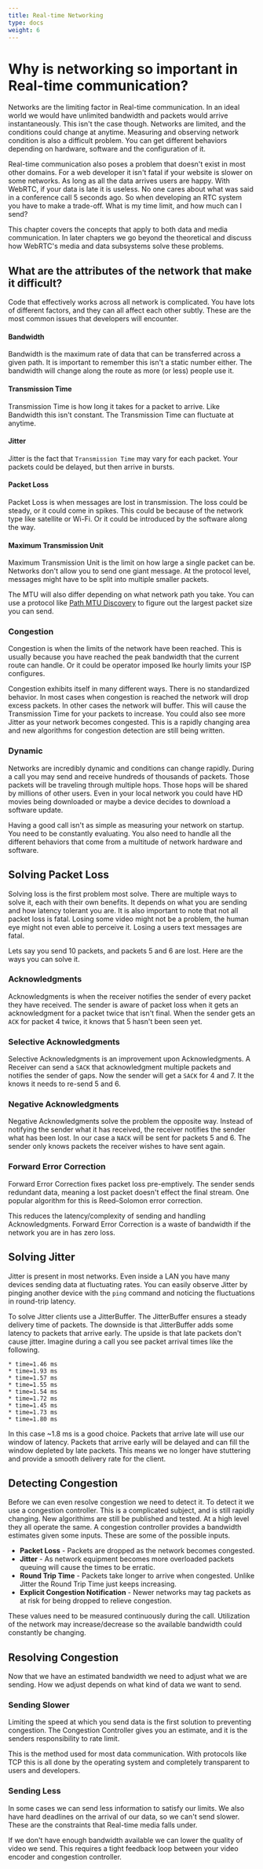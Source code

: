 ```yaml
---
title: Real-time Networking
type: docs
weight: 6
---
```


# Why is networking so important in Real-time communication?
Networks are the limiting factor in Real-time communication. In an ideal world we would have unlimited bandwidth
and packets would arrive instantaneously. This isn't the case though. Networks are limited, and the conditions
could change at anytime. Measuring and observing network condition is also a difficult problem. You can get different behaviors
depending on hardware, software and the configuration of it.

Real-time communication also poses a problem that doesn't exist in most other domains. For a web developer it isn't fatal
if your website is slower on some networks. As long as all the data arrives users are happy. With WebRTC, if your data is
late it is useless. No one cares about what was said in a conference call 5 seconds ago.  So when developing an RTC system
you have to make a trade-off. What is my time limit, and how much can I send?

This chapter covers the concepts that apply to both data and media communication. In later chapters we go beyond
the theoretical and discuss how WebRTC's media and data subsystems solve these problems.

## What are the attributes of the network that make it difficult?
Code that effectively works across all network is complicated. You have lots of different factors, and they
can all affect each other subtly. These are the most common issues that developers will encounter.

#### Bandwidth
Bandwidth is the maximum rate of data that can be transferred across a given path. It is important to remember
this isn't a static number either. The bandwidth will change along the route as more (or less) people use it.

#### Transmission Time
Transmission Time is how long it takes for a packet to arrive. Like Bandwidth this isn't constant.
The Transmission Time can fluctuate at anytime.

#### Jitter
Jitter is the fact that `Transmission Time` may vary for each packet. Your packets could be delayed, but then
arrive in bursts.

#### Packet Loss
Packet Loss is when messages are lost in transmission. The loss could be steady, or it could come in spikes.
This could be because of the network type like satellite or Wi-Fi. Or it could be introduced by the software
along the way.

#### Maximum Transmission Unit
Maximum Transmission Unit is the limit on how large a single packet can be. Networks don't allow you to send
one giant message. At the protocol level, messages might have to be split into multiple smaller packets.

The MTU will also differ depending on what network path you take. You can
use a protocol like [Path MTU Discovery](https://tools.ietf.org/html/rfc1191) to figure out the largest packet size you can send.

### Congestion
Congestion is when the limits of the network have been reached. This is usually because you have reached the peak
bandwidth that the current route can handle. Or it could be operator imposed lke hourly limits your ISP configures.

Congestion exhibits itself in many different ways. There is no standardized behavior. In most cases when congestion is
reached the network will drop excess packets. In other cases the network will buffer. This will cause the Transmission Time
for your packets to increase. You could also see more Jitter as your network becomes congested. This is a rapidly changing area
and new algorithms for congestion detection are still being written.

### Dynamic
Networks are incredibly dynamic and conditions can change rapidly. During a call you may send and receive hundreds of thousands of packets.
Those packets will be traveling through multiple hops. Those hops will be shared by millions of other users. Even in your local network you could have
HD movies being downloaded or maybe a device decides to download a software update.

Having a good call isn't as simple as measuring your network on startup. You need to be constantly evaluating. You also need to handle all the different
behaviors that come from a multitude of network hardware and software.

## Solving Packet Loss
Solving loss is the first problem most solve. There are multiple ways to solve it, each with their own benefits. It depends on what you are sending and how
latency tolerant you are. It is also important to note that not all packet loss is fatal. Losing some video might not be a problem, the human eye might not
even able to perceive it. Losing a users text messages are fatal.

Lets say you send 10 packets, and packets 5 and 6 are lost. Here are the ways you can solve it.

### Acknowledgments
Acknowledgments is when the receiver notifies the sender of every packet they have received. The sender is aware of packet loss when it gets an acknowledgment
for a packet twice that isn't final. When the sender gets an `ACK` for packet 4 twice, it knows that 5 hasn't been seen yet.

### Selective Acknowledgments
Selective Acknowledgments is an improvement upon Acknowledgments. A Receiver can send a `SACK` that acknowledgment multiple packets and notifies the sender of gaps.
Now the sender will get a `SACK` for 4 and 7. It the knows it needs to re-send 5 and 6.

### Negative Acknowledgments
Negative Acknowledgments solve the problem the opposite way. Instead of notifying the sender what it has received, the receiver notifies the sender what has been lost. In our case a `NACK`
will be sent for packets 5 and 6. The sender only knows packets the receiver wishes to have sent again.

### Forward Error Correction
Forward Error Correction fixes packet loss pre-emptively. The sender sends redundant data, meaning a lost packet doesn't effect the final stream. One popular algorithm for
this is Reed–Solomon error correction.

This reduces the latency/complexity of sending and handling Acknowledgments. Forward Error Correction is a waste of bandwidth if the network you are in has zero loss.

## Solving Jitter
Jitter is present in most networks. Even inside a LAN you have many devices sending data at fluctuating rates. You can easily observe Jitter by pinging another device with the `ping` command and noticing the fluctuations in round-trip latency.

To solve Jitter clients use a JitterBuffer. The JitterBuffer ensures a steady delivery time of packets. The downside is that JitterBuffer adds some latency to packets that arrive early.
The upside is that late packets don't cause jitter.  Imagine during a call you see packet arrival times like the following.

```
* time=1.46 ms
* time=1.93 ms
* time=1.57 ms
* time=1.55 ms
* time=1.54 ms
* time=1.72 ms
* time=1.45 ms
* time=1.73 ms
* time=1.80 ms
```

In this case ~1.8 ms is a good choice. Packets that arrive late will use our window of latency. Packets that arrive early will be delayed and can
fill the window depleted by late packets. This means we no longer have stuttering and provide a smooth delivery rate for the client.

## Detecting Congestion
Before we can even resolve congestion we need to detect it. To detect it we use a congestion controller. This is a complicated subject, and is still rapidly changing.
New algorithims are still be published and tested. At a high level they all operate the same. A congestion controller provides a bandwidth estimates given some inputs.
These are some of the possible inputs.

* **Packet Loss** - Packets are dropped as the network becomes congested.
* **Jitter** - As network equipment becomes more overloaded packets queuing will cause the times to be erratic.
* **Round Trip Time** - Packets take longer to arrive when congested. Unlike Jitter the Round Trip Time just keeps increasing.
* **Explicit Congestion Notification** - Newer networks may tag packets as at risk for being dropped to relieve congestion.

These values need to be measured continuously during the call. Utilization of the network may increase/decrease so the available bandwidth could constantly be changing.

## Resolving Congestion
Now that we have an estimated bandwidth we need to adjust what we are sending. How we adjust depends on what kind of data we want to send.

### Sending Slower
Limiting the speed at which you send data is the first solution to preventing congestion. The Congestion Controller gives you an estimate, and it is the
senders responsibility to rate limit.

This is the method used for most data communication. With protocols like TCP this is all done by the operating system and completely transparent to users and developers.

### Sending Less
In some cases we can send less information to satisfy our limits. We also have hard deadlines on the arrival of our data, so we can't send slower. These are the constraints
that Real-time media falls under.

If we don't have enough bandwidth available we can lower the quality of video we send. This requires a tight feedback loop between your video encoder and congestion controller.
